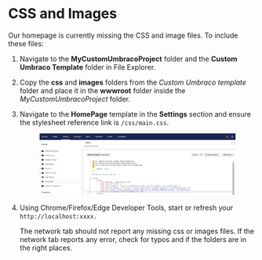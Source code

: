 # CSS and Images

Our homepage is currently missing the CSS and image files. To include these files:

1. Navigate to the **MyCustomUmbracoProject** folder and the **Custom Umbraco Template** folder in File Explorer.
2. Copy the **css** and **images** folders from the _Custom Umbraco template_ folder and place it in the **wwwroot** folder inside the _MyCustomUmbracoProject_ folder.
3.  Navigate to the **HomePage** template in the **Settings** section and ensure the stylesheet reference link is `/css/main.css`.

    <figure><img src="images/Master-Template.png" alt=""><figcaption></figcaption></figure>
4.  Using Chrome/Firefox/Edge Developer Tools, start or refresh your `http://localhost:xxxx.`

    The network tab should not report any missing css or images files. If the network tab reports any error, check for typos and if the folders are in the right places.
